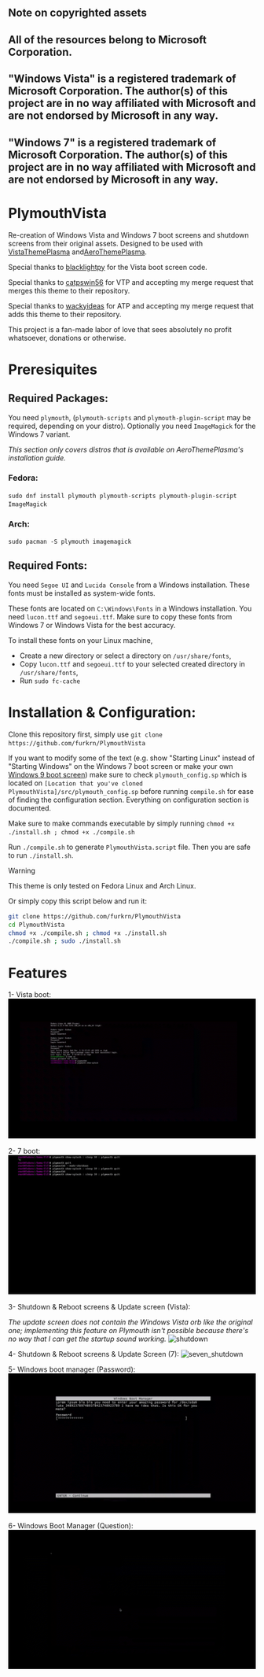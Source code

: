 ## Note on copyrighted assets
## All of the resources belong to Microsoft Corporation.
## "Windows Vista" is a registered trademark of Microsoft Corporation. The author(s) of this project are in no way affiliated with Microsoft and are not endorsed by Microsoft in any way.
## "Windows 7" is a registered trademark of Microsoft Corporation. The author(s) of this project are in no way affiliated with Microsoft and are not endorsed by Microsoft in any way.

# PlymouthVista
Re-creation of Windows Vista and Windows 7 boot screens and shutdown screens from their original assets. Designed to be used with [VistaThemePlasma](https://gitgud.io/catpswin56/vistathemeplasma) and[AeroThemePlasma](https://gitgud.io/wackyideas/AeroThemePlasma).

Special thanks to [blacklightpy](https://github.com/blacklightpy) for the Vista boot screen code.

Special thanks to [catpswin56](https://gitgud.io/catpswin56/vistathemeplasma) for VTP and accepting my merge request that merges this theme to their repository.

Special thanks to [wackyideas](https://gitgud.io/wackyideas) for ATP and accepting my merge request that adds this theme to their repository.

This project is a fan-made labor of love that sees absolutely no profit whatsoever, donations or otherwise.

# Preresiquites

## Required Packages:
You need `plymouth`, (`plymouth-scripts` and `plymouth-plugin-script` may be required, depending on your distro). 
Optionally you need `ImageMagick` for the Windows 7 variant.

*This section only covers distros that is available on AeroThemePlasma's installation guide.*
### Fedora: 
`sudo dnf install plymouth plymouth-scripts plymouth-plugin-script ImageMagick`
### Arch: 
`sudo pacman -S plymouth imagemagick`

## Required Fonts:

You need `Segoe UI` and `Lucida Console` from a Windows installation. These fonts must be installed as system-wide fonts.

These fonts are located on `C:\Windows\Fonts` in a Windows installation. You need `lucon.ttf` and `segoeui.ttf`. Make sure to copy these fonts from Windows 7 or Windows Vista for the best accuracy.

To install these fonts on your Linux machine,
- Create a new directory or select a directory on `/usr/share/fonts`,
- Copy `lucon.ttf` and `segoeui.ttf` to your selected created directory in `/usr/share/fonts`,
- Run `sudo fc-cache`

# Installation & Configuration:

Clone this repository first, simply use `git clone https://github.com/furkrn/PlymouthVista`

If you want to modify some of the text (e.g. show "Starting Linux" instead of "Starting Windows" on the Windows 7 boot screen or make your own [Windows 9 boot screen](https://crustywindo.ws/w/images/2/2a/Dilshad9-Boot.png)) make sure to check `plymouth_config.sp` which is located on `[Location that you've cloned PlymouthVista]/src/plymouth_config.sp` before running `compile.sh` for ease of finding the configuration section. Everything on configuration section is documented.

Make sure to make commands executable by simply running `chmod +x ./install.sh ; chmod +x ./compile.sh`

Run `./compile.sh` to generate `PlymouthVista.script` file. Then you are safe to run `./install.sh`.

> [!WARNING]
> This theme is only tested on Fedora Linux and Arch Linux.

Or simply copy this script below and run it:

```sh
git clone https://github.com/furkrn/PlymouthVista
cd PlymouthVista
chmod +x ./compile.sh ; chmod +x ./install.sh
./compile.sh ; sudo ./install.sh
```

# Features

1- Vista boot:
![boot](screenshots/boot.gif)

2- 7 boot:
![seven](screenshots/seven.gif)

3- Shutdown & Reboot screens & Update screen (Vista):

*The update screen does not contain the Windows Vista orb like the original one; implementing this feature on Plymouth isn't possible because there's no way that I can get the startup sound working.*
![shutdown](screenshots/shutdown.gif)

4- Shutdown & Reboot screens & Update Screen (7):
![seven_shutdown](screenshots/seven_shutdown.gif)

5- Windows boot manager (Password):
![password](screenshots/password.gif)

6- Windows Boot Manager (Question):
![question](screenshots/question.gif)
